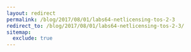 ```yaml
---
layout: redirect
permalink: /blog/2017/08/01/labs64-netlicensing-tos-2-3
redirect_to: /blog/2017/08/01/labs64-netlicensing-tos-2-3/
sitemap:
  exclude: true
---
```

